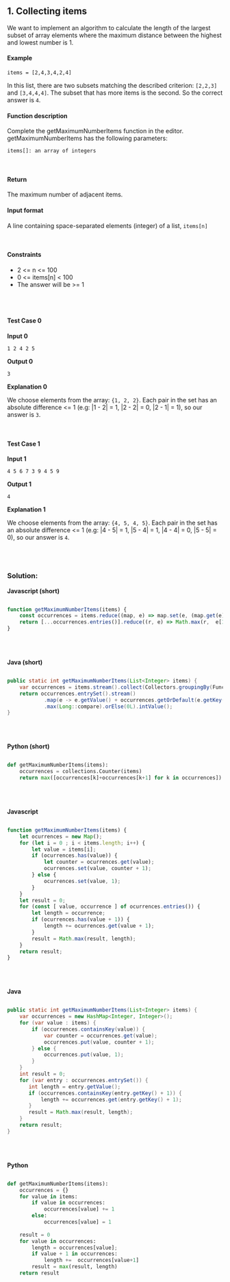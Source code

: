## 1. Collecting items

We want to implement an algorithm to calculate the length of the largest subset of array elements where the maximum distance between the highest and lowest number is 1.

#### Example

`items = [2,4,3,4,2,4]`

In this list, there are two subsets matching the described criterion: `[2,2,3]` and `[3,4,4,4]`. The subset that has more items is the second. So the correct answer is `4`.
<br/>

#### Function description

Complete the getMaximumNumberItems function in the editor. 
getMaximumNumberItems has the following parameters:

   `items[]: an array of integers`

<br/>

#### Return

The maximum number of adjacent items.
<br/>

#### Input format

A line containing space-separated elements (integer) of a list, `items[n]` 

<br/>

#### Constraints

* 2 <= n <= 100
* 0 <= items[n] < 100
* The answer will be >= 1

<br/>
<br/>

#### Test Case 0

**Input 0**

`1 2 4 2 5`

**Output 0**

`3`

**Explanation 0**

We choose elements from the array: `{1, 2, 2}`. Each pair in the set has an absolute difference <= 1 (e.g: |1 - 2| = 1, |2 - 2| = 0, |2 - 1| = 1), so our answer is `3`.

<br/>

#### Test Case 1

**Input 1**

`4 5 6 7 3 9 4 5 9`

**Output 1**

`4`

**Explanation 1**

We choose elements from the array: `{4, 5, 4, 5}`. Each pair in the set has an absolute difference <= 1 (e.g: |4 - 5| = 1, |5 - 4| = 1, |4 - 4| = 0, |5 - 5| = 0), so our answer is `4`.


<br/>
<br/>

### Solution:

**Javascript (short)**
```js

function getMaximumNumberItems(items) {
    const occurrences = items.reduce((map, e) => map.set(e, (map.get(e) || 0) + 1), new Map());
    return [...occurrences.entries()].reduce((r, e) => Math.max(r,  e[1] + (occurrences.get(e[0] + 1) || 0)), 0);
}

```
<br/>
<br/>

**Java (short)**
```java

public static int getMaximumNumberItems(List<Integer> items) {
    var occurrences = items.stream().collect(Collectors.groupingBy(Function.identity(), Collectors.counting()));
    return occurrences.entrySet().stream()
            .map(e -> e.getValue() + occurrences.getOrDefault(e.getKey() + 1, 0L))
            .max(Long::compare).orElse(0L).intValue();
}

```
<br/>
<br/>

**Python (short)**
```python

def getMaximumNumberItems(items):
    occurrences = collections.Counter(items)
    return max([occurrences[k]+occurrences[k+1] for k in occurrences])

```
    
<br/>
<br/>

**Javascript**

```js

function getMaximumNumberItems(items) {
    let ocurrences = new Map();
    for (let i = 0 ; i < items.length; i++) {
        let value = items[i];
        if (ocurrences.has(value)) {
            let counter = ocurrences.get(value);
            ocurrences.set(value, counter + 1);
        } else {
            ocurrences.set(value, 1);
        }
    }
    let result = 0;
    for (const [ value, occurrence ] of ocurrences.entries()) {
        let length = occurrence;
        if (ocurrences.has(value + 1)) {
            length += ocurrences.get(value + 1);
        }
        result = Math.max(result, length);
    }
    return result;
}

```

<br/>
<br/>

**Java**
```java

public static int getMaximumNumberItems(List<Integer> items) {
    var occurrences = new HashMap<Integer, Integer>();
    for (var value : items) {
        if (occurrences.containsKey(value)) {
            var counter = occurrences.get(value);
            occurrences.put(value, counter + 1);
        } else {
            occurrences.put(value, 1);
        }
    }
    int result = 0;
    for (var entry : occurrences.entrySet()) {
       int length = entry.getValue();
       if (occurrences.containsKey(entry.getKey() + 1)) {
           length += occurrences.get(entry.getKey() + 1);
       }
       result = Math.max(result, length);
    }
    return result;
}

```
<br/>
<br/>

**Python**
```python

def getMaximumNumberItems(items):
    occurrences = {}
    for value in items:
        if value in occurrences:
            occurrences[value] += 1
        else:
            occurrences[value] = 1
        
    result = 0
    for value in occurrences:
        length = occurrences[value];
        if value + 1 in occurrences:
            length +=  occurrences[value+1] 
        result = max(result, length)
    return result

```

